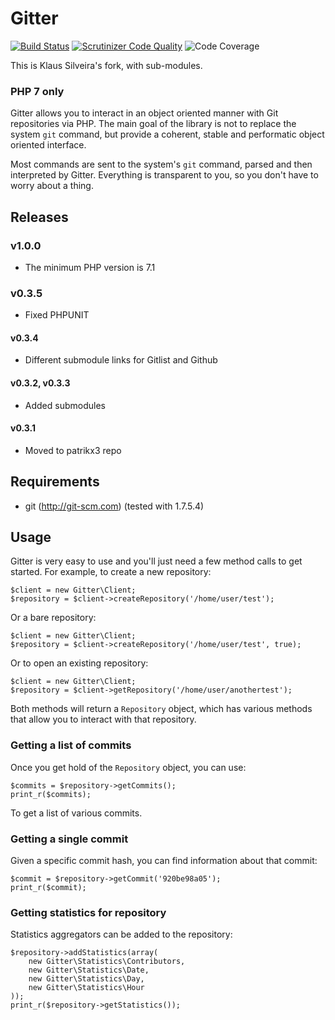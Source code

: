 # Gitter 
[![Build Status](https://secure.travis-ci.org/patrikx3/gitter.png)](http://travis-ci.org/patrikx3/gitter)
[![Scrutinizer Code Quality](https://scrutinizer-ci.com/g/patrikx3/gitter/badges/quality-score.png?b=master)](https://scrutinizer-ci.com/g/patrikx3/resume-web/?branch=master)
![Code Coverage](https://scrutinizer-ci.com/g/patrikx3/gitter/badges/coverage.png?b=master)


This is Klaus Silveira's fork, with sub-modules.

### PHP 7 only

Gitter allows you to interact in an object oriented manner with Git repositories
via PHP. The main goal of the library is not to replace the system `git` command,
but provide a coherent, stable and performatic object oriented interface.

Most commands are sent to the system's `git` command, parsed and then interpreted
by Gitter. Everything is transparent to you, so you don't have to worry about a thing. 

## Releases

### v1.0.0
* The minimum PHP version is 7.1

### v0.3.5
* Fixed PHPUNIT

#### v0.3.4
* Different submodule links for Gitlist and Github

#### v0.3.2, v0.3.3
* Added submodules

#### v0.3.1
* Moved to patrikx3 repo

## Requirements

* git (http://git-scm.com) (tested with 1.7.5.4)

## Usage

Gitter is very easy to use and you'll just need a few method calls to get 
started. For example, to create a new repository:

    $client = new Gitter\Client;
    $repository = $client->createRepository('/home/user/test');

Or a bare repository:

    $client = new Gitter\Client;
    $repository = $client->createRepository('/home/user/test', true);

Or to open an existing repository: 

    $client = new Gitter\Client;
    $repository = $client->getRepository('/home/user/anothertest');

Both methods will return a `Repository` object, which has various methods
that allow you to interact with that repository.

### Getting a list of commits

Once you get hold of the `Repository` object, you can use: 

    $commits = $repository->getCommits();
    print_r($commits);

To get a list of various commits.

### Getting a single commit

Given a specific commit hash, you can find information about that commit:

    $commit = $repository->getCommit('920be98a05');
    print_r($commit);
    
### Getting statistics for repository

Statistics aggregators can be added to the repository:

    $repository->addStatistics(array(
        new Gitter\Statistics\Contributors,
        new Gitter\Statistics\Date,
        new Gitter\Statistics\Day,
        new Gitter\Statistics\Hour
    ));
    print_r($repository->getStatistics());